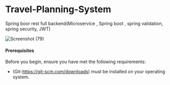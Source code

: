 # Travel-Planning-System

Spring boor rest full backend(Microservice , Spring boot , spring validation, spring security, JWT)

![Screenshot (79)](https://github.com/Vishnuka084/Next-Travel-Pvt.Ltd-BackEnd/assets/122769900/dbae48ad-a629-4056-87d2-895661c587a2)


#### Prerequisites
Before you begin, ensure you have met the following requirements:
  - (Git-https://git-scm.com/downloads) must be installed on your operating system.
   
